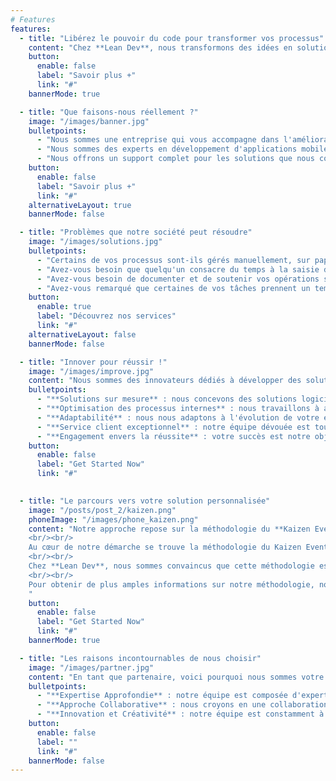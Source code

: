 ```yaml
---
# Features
features:
  - title: "Libérez le pouvoir du code pour transformer vos processus"
    content: "Chez **Lean Dev**, nous transformons des idées en solutions logicielles sur mesure, débloquant ainsi l'efficacité et la productivité de votre entreprise."
    button:
      enable: false
      label: "Savoir plus +"
      link: "#"
    bannerMode: true      

  - title: "Que faisons-nous réellement ?"
    image: "/images/banner.jpg"
    bulletpoints:
      - "Nous sommes une entreprise qui vous accompagne dans l'amélioration de vos processus grâce à la méthodologie du Lean Management."
      - "Nous sommes des experts en développement d'applications mobiles personnalisées, adaptées aux besoins de nos clients. "
      - "Nous offrons un support complet pour les solutions que nous construisons." 
    button:
      enable: false
      label: "Savoir plus +"
      link: "#"
    alternativeLayout: true     
    bannerMode: false   

  - title: "Problèmes que notre société peut résoudre"
    image: "/images/solutions.jpg"
    bulletpoints:
      - "Certains de vos processus sont-ils gérés manuellement, sur papier ou via des feuilles de calcul ?"
      - "Avez-vous besoin que quelqu'un consacre du temps à la saisie d'informations dans votre système de gestion ?"
      - "Avez-vous besoin de documenter et de soutenir vos opérations sur le terrain avec des preuves chiffrées, comme le contrôle de la qualité ?" 
      - "Avez-vous remarqué que certaines de vos tâches prennent un temps considérable, devenant ainsi un obstacle à l'efficacité globale de votre processus ?"
    button:
      enable: true
      label: "Découvrez nos services"
      link: "#"
    alternativeLayout: false     
    bannerMode: false             

  - title: "Innover pour réussir !"
    image: "/images/improve.jpg"
    content: "Nous sommes des innovateurs dédiés à développer des solutions logicielles sur mesure, optimisant vos processus internes pour un succès durable."
    bulletpoints:
      - "**Solutions sur mesure** : nous concevons des solutions logicielles personnalisées qui répondent spécifiquement aux  besoins de votre entreprise."
      - "**Optimisation des processus internes** : nous travaillons à améliorer l'efficacité opérationnelle en identifiant et en résolvant les goulets d'étranglement dans vos processus internes"
      - "**Adaptabilité** : nous nous adaptons à l'évolution de votre entreprise et de vos besoins pour garantir que nos solutions restent pertinentes et performantes."
      - "**Service client exceptionnel** : notre équipe dévouée est toujours disponible pour répondre à vos questions et résoudre les problèmes rapidement et efficacement."
      - "**Engagement envers la réussite** : votre succès est notre objectif ultime. Nous travaillons main dans la main avec vous pour garantir que nos solutions contribuent à l'atteinte de vos objectifs commerciaux."
    button:
      enable: false
      label: "Get Started Now"
      link: "#"
   

  - title: "Le parcours vers votre solution personnalisée"
    image: "/posts/post_2/kaizen.png"
    phoneImage: "/images/phone_kaizen.png"
    content: "Notre approche repose sur la méthodologie du **Kaizen Event** et du **DMAIC**, garantissant une implication totale de nos clients à chaque étape du processus d'amélioration. Notre expertise se traduit par la fourniture de conseils pour accroître votre efficacité opérationnelle, le développement de solutions logicielles sur mesure, ainsi que la mise en œuvre d'actions concrètes d'amélioration.
    <br/><br/>
    Au cœur de notre démarche se trouve la méthodologie du Kaizen Event, qui nous permet de suivre un processus structuré en plusieurs étapes essentielles. Tout commence par une définition précise du problème, suivie d'une évaluation minutieuse de la situation actuelle, d'analyses approfondies, de la mise en œuvre d'améliorations significatives, de la conception de solutions logicielles sur mesure, et enfin, d'un contrôle rigoureux pour maintenir les améliorations obtenues. Ces étapes assurent des résultats durables et un impact positif sur l'ensemble de votre entreprise.
    <br/><br/>
    Chez **Lean Dev**, nous sommes convaincus que cette méthodologie est le moteur du changement et de l'efficacité. Nous vous invitons à nous rejoindre dans cette aventure passionnante, à explorer de nouvelles voies et à réaliser des améliorations continues. Le succès n'est qu'à un pas, et ensemble, nous l'atteindrons.
    <br/><br/>
    Pour obtenir de plus amples informations sur notre méthodologie, nous vous encourageons à consulter notre **<u>[article détaillé à ce sujet](/posts/post-2).</u>**
    "
    button:
      enable: false
      label: "Get Started Now"
      link: "#"   
    bannerMode: true

  - title: "Les raisons incontournables de nous choisir"
    image: "/images/partner.jpg"
    content: "En tant que partenaire, voici pourquoi nous sommes votre choix évident:"
    bulletpoints:
      - "**Expertise Approfondie** : notre équipe est composée d'experts chevronnés dans le domaine du développement logiciel sur mesure. Nous avons une connaissance approfondie des technologies et des meilleures pratiques pour créer des solutions de haute qualité."
      - "**Approche Collaborative** : nous croyons en une collaboration étroite avec nos clients. Votre équipe fera partie intégrante du processus de développement, ce qui garantit que les solutions répondent parfaitement à vos besoins."
      - "**Innovation et Créativité** : notre équipe est constamment à la recherche de nouvelles idées et de nouvelles approches pour résoudre les défis complexes. Nous apportons une perspective créative à chaque projet." 
    button:
      enable: false
      label: ""
      link: "#"     
    bannerMode: false            
---
```


